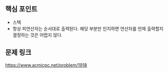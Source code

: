 ## 핵심 포인트

- 스택
- 항상 피연산자는 순서대로 출력된다. 해당 부분만 인지하면 연산자를 언제 출력할지 결정하는 것은 어렵지 않다.

## 문제 링크

https://www.acmicpc.net/problem/1918
